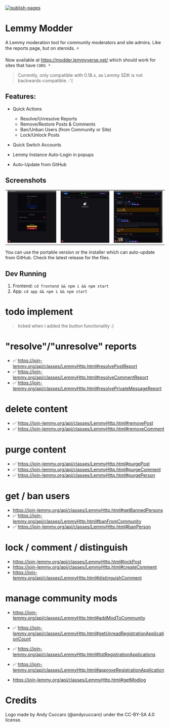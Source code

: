[![publish-pages](https://github.com/tgxn/lemmy-modder/actions/workflows/publish-pages.yaml/badge.svg)](https://github.com/tgxn/lemmy-modder/actions/workflows/publish-pages.yaml)

# Lemmy Modder

A Lemmy moderation tool for community moderators and site admins. Like the reports page, but on steroids. ⚡

Now available at https://modder.lemmyverse.net/ which should work for sites that have `CORS *`

 > Currently, only compatible with 0.18.x, as Lemmy SDK is not backwards-compatible. :'(

## Features:
- Quick Actions 
    - Resolve/Unresolve Reports
    - Remove/Restore Posts & Comments
    - Ban/Unban Users (from Community or Site)
    - Lock/Unlock Posts

- Quick Switch Accounts
- Lemmy Instance Auto-Login in popups
- Auto-Update from GitHub


## Screenshots
| | | |
| --- | --- | --- |
| ![Login Screen](./docs/image/032/login.png) | ![Clean Screen](./docs/image/032/clean.png)   | ![Busy Screen](./docs/image/032/busy.png) |


You can use the portable version or the installer which can auto-update from GitHub. Check the latest release for the files.

## Dev Running

1. Frontend: `cd frontend && npm i && npm start`
2. App: `cd app && npm i && npm start`


# todo implement

 > ticked when i added the button functionality :)

# "resolve"/"unresolve" reports
- ✅ https://join-lemmy.org/api/classes/LemmyHttp.html#resolvePostReport
- ✅ https://join-lemmy.org/api/classes/LemmyHttp.html#resolveCommentReport
- ✅ https://join-lemmy.org/api/classes/LemmyHttp.html#resolvePrivateMessageReport

# delete content
- ✅ https://join-lemmy.org/api/classes/LemmyHttp.html#removePost
- ✅ https://join-lemmy.org/api/classes/LemmyHttp.html#removeComment


# purge content
- ✅ https://join-lemmy.org/api/classes/LemmyHttp.html#purgePost
- ✅ https://join-lemmy.org/api/classes/LemmyHttp.html#purgeComment
- ✅ https://join-lemmy.org/api/classes/LemmyHttp.html#purgePerson

# get / ban users
- https://join-lemmy.org/api/classes/LemmyHttp.html#getBannedPersons
- ✅ https://join-lemmy.org/api/classes/LemmyHttp.html#banFromCommunity
- ✅ https://join-lemmy.org/api/classes/LemmyHttp.html#banPerson

# lock / comment / distinguish
- https://join-lemmy.org/api/classes/LemmyHttp.html#lockPost
- https://join-lemmy.org/api/classes/LemmyHttp.html#createComment
- https://join-lemmy.org/api/classes/LemmyHttp.html#distinguishComment

# manage community mods
- https://join-lemmy.org/api/classes/LemmyHttp.html#addModToCommunity
- ✅ https://join-lemmy.org/api/classes/LemmyHttp.html#getUnreadRegistrationApplicationCount
- ✅ https://join-lemmy.org/api/classes/LemmyHttp.html#listRegistrationApplications
- ✅ https://join-lemmy.org/api/classes/LemmyHttp.html#approveRegistrationApplication

- https://join-lemmy.org/api/classes/LemmyHttp.html#getModlog


# Credits

Logo made by Andy Cuccaro (@andycuccaro) under the CC-BY-SA 4.0 license.

